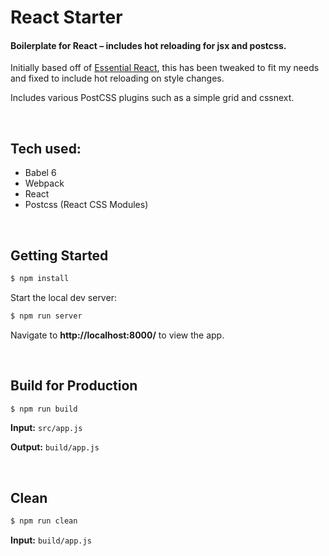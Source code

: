 # React Starter
#### Boilerplate for React – includes hot reloading for jsx and postcss.

Initially based off of [Essential React](https://github.com/pheuter/essential-react), this has been tweaked to fit my needs and fixed to include hot reloading on style changes.

Includes various PostCSS plugins such as a simple grid and cssnext.

<br>

## Tech used:

- Babel 6
- Webpack
- React
- Postcss (React CSS Modules)

<br>

## Getting Started

```sh
$ npm install
```

Start the local dev server:

```sh
$ npm run server
```

Navigate to **http://localhost:8000/** to view the app.

<br>

## Build for Production

```sh
$ npm run build
```

**Input:** `src/app.js`

**Output:** `build/app.js`

<br>

## Clean

```sh
$ npm run clean
```

**Input:** `build/app.js`

